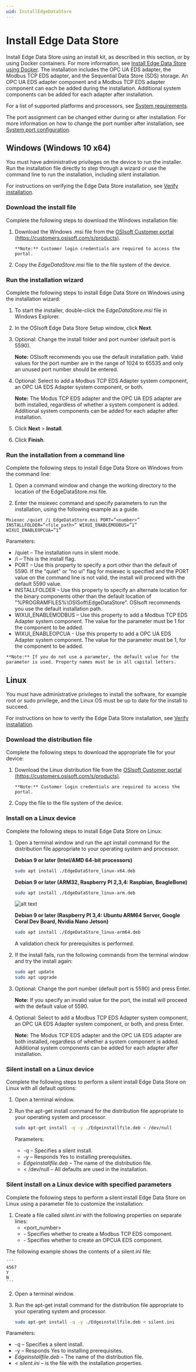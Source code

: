 ```yaml
---
uid: InstallEdgeDataStore
---
```


# Install Edge Data Store

Install Edge Data Store using an install kit, as described in this section, or by using Docker containers. For more information, see [Install Edge Data Store using Docker](xref:edgeDocker). The installation includes the OPC UA EDS adapter, the Modbus TCP EDS adapter, and the Sequential Data Store (SDS) storage. An OPC UA EDS adapter component and a Modbus TCP EDS adapter component can each be added during the installation. Additional system components can be added for each adapter after installation.

For a list of supported platforms and processors, see [System requirements](xref:SystemRequirements).

The port assignment can be changed either during or after installation. For more information on how to change the port number after installation, see [System port configuration](xref:SystemPortConfiguration).

## Windows (Windows 10 x64)

You must have administrative privileges on the device to run the installer. Run the installation file directly to step through a wizard or use the command line to run the installation, including silent installation. 

For instructions on verifying the Edge Data Store installation, see [Verify installation](xref:VerifyInstallation).

### Download the install file

Complete the following steps to download the Windows installation file:

1. Download the Windows .msi file from the [OSIsoft Customer portal (https://customers.osisoft.com/s/products)](https://customers.osisoft.com/s/products).

       **Note:** Customer login credentials are required to access the portal.

2. Copy the _EdgeDataStore.msi_ file to the file system of the device.

### Run the installation wizard

Complete the following steps to install Edge Data Store on Windows using the installation wizard:

1. To start the installer, double-click the _EdgeDataStore.msi_ file in Windows Explorer.

2. In the OSIsoft Edge Data Store Setup window, click **Next**.

3. Optional: Change the install folder and port number (default port is 5590).

   **Note:** OSIsoft recommends you use the default installation path. Valid values for the port number are in the range of 1024 to 65535 and only an unused port number should be entered.  
    
4. Optional: Select to add a Modbus TCP EDS Adapter system component, an OPC UA EDS Adapter system component, or both.

    **Note:** The Modus TCP EDS adapter and the OPC UA EDS adapter are both installed, regardless of whether a system component is added. Additional system components can be added for each adapter after installation.

5. Click **Next** > **Install**.
    
6. Click **Finish**.

### Run the installation from a command line

Complete the following steps to install Edge Data Store on Windows from the command line:

1. Open a command window and change the working directory to the location of the EdgeDataStore.msi file.

2. Enter the msiexec command and specify parameters to run the installation, using the following example as a guide.

```
Msiexec /quiet /i EdgeDataStore.msi PORT=”<number>” INSTALLFOLDER=”<file_path>” WIXUI_ENABLEMODBUS=”1” WIXUI_ENABLEOPCUA=”1”
```

   Parameters:
   
   - /quiet – The installation runs in silent mode.
   - /i – This is the install flag.
   - PORT – Use this property to specify a port other than the default of 5590. If the "quiet" or "no ui" flag for msiexec is specified and the PORT value on the command line is not valid, the install will proceed with the default 5590 value.
   - INSTALLFOLDER – Use this property to specify an alternate location for the binary components other than the default location of "%PROGRAMFILES%\OSISoft\EdgeDataStore". OSIsoft recommends you use the default installation path.
   - WIXUI_ENABLEMODBUS – Use this property to add a Modbus TCP EDS Adapter system component. The value for the parameter must be 1 for the component to be added.
   - WIXUI_ENABLEOPCUA - Use this property to add a OPC UA EDS Adapter system component. The value for the parameter must be 1, for the component to be added.

    **Note:** If you do not use a parameter, the default value for the parameter is used. Property names must be in all capital letters.

## Linux

You must have administrative privileges to install the software, for example root or sudo privilege, and the Linux OS must be up to date for the install to succeed. 

For instructions on how to verify the Edge Data Store installation, see [Verify installation](xref:VerifyInstallation).

### Download the distribution file

Complete the following steps to download the appropriate file for your device:

1. Download the Linux distribution file from the [OSIsoft Customer portal (https://customers.osisoft.com/s/products)](https://customers.osisoft.com/s/products).

       **Note:** Customer login credentials are required to access the portal.
       
2. Copy the file to the file system of the device.

### Install on a Linux device

Complete the following steps to install Edge Data Store on Linux:

1. Open a terminal window and run the apt install command for the distribution file appropriate to your operating system and processor. 

    **Debian 9 or later (Intel/AMD 64-bit processors)**

    ```bash
    sudo apt install ./EdgeDataStore_linux-x64.deb
    ```

    **Debian 9 or later (ARM32, Raspberry PI 2,3,4: Raspbian, BeagleBone)**

    ```bash
    sudo apt install ./EdgeDataStore_linux-arm.deb
    ```

    ![alt text](https://osisoft.github.io/Edge-Data-Store-Docs/V1/images/LinuxInstall1.jpg "Linux Installation")

    **Debian 9 or later (Raspberry PI 3,4: Ubuntu ARM64 Server, Google Coral Dev Board, Nvidia Nano Jetson)**

    ```bash
    sudo apt install ./EdgeDataStore_linux-arm64.deb
    ```

    A validation check for prerequisites is performed. 

2. If the install fails, run the following commands from the terminal window and try the install again:

    ```bash
    sudo apt update
    sudo apt upgrade
    ```

3. Optional: Change the port number (default port is 5590) and press Enter. 

   **Note:** If you specify an invalid value for the port, the install will proceed with the default value of 5590.

4. Optional: Select to add a Modbus TCP EDS Adapter system component, an OPC UA EDS Adapter system component, or both, and press Enter.

    **Note:** The Modus TCP EDS adapter and the OPC UA EDS adapter are both installed, regardless of whether a system component is added. Additional system components can be added for each adapter after installation.

### Silent install on a Linux device

Complete the following steps to perform a silent install Edge Data Store on Linux with all default options:

1. Open a terminal window.

2. Run the apt-get install command for the distribution file appropriate to your operating system and processor.

    ```bash
    sudo apt-get install -q -y ./Edgeinstallfile.deb < /dev/null
    ```
   Parameters:
   
   - -q – Specifies a silent install.
   - -y – Responds Yes to installing prerequisites.
   - _Edgeinstallfile.deb_ – The name of the distribution file.
   - < /dev/null – All defaults are used in the installation.
   
 ### Silent install on a Linux device with specified parameters
 
 Complete the following steps to perform a silent install Edge Data Store on Linux using a parameter file to customize the installation:
 
 1. Create a file called _silent.ini_ with the following properties on separate lines:
    - <port_number>
    - <Y or N> - Specifies whether to create a Modbus TCP EDS component.
    - <Y or N> - Specifies whether to create an OPCUA EDS component.

   The following example shows the contents of a silent.ini file:
   
    ```
    4567
    Y
    N
    ```
2. Open a terminal window.

3.  Run the apt-get install command for the distribution file appropriate to your operating system and processor.

    ```bash
    sudo apt-get install -q -y ./Edgeinstallfile.deb < silent.ini
    ```
   Parameters:
   
   - -q – Specifies a silent install.
   - -y – Responds Yes to installing prerequisites.
   - _Edgeinstallfile.deb_ – The name of the distribution file.
   - < _silent.ini_ – is the file with the installation properties.
